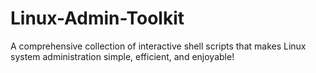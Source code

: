 # Linux-Admin-Toolkit
A comprehensive collection of interactive shell scripts that makes Linux system administration simple, efficient, and enjoyable!
